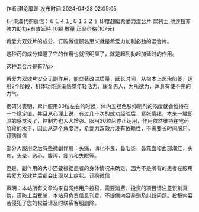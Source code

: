 <p>作者:湛沦靡趴 发布时间:2024-04-28 02:05:05</p>
<p>《✅港澳代购薇信：６１４１_６１２２ 》印度超級希愛力混合片 犀利士,他達拉非 強力助勃+有效延時 10顆 數量 正品价格(107元) </p>
									<p>希爱力双效片的成分，订购微信顾名思义就是希爱力加利必劲的混合片。</p><p></p><p>这种药的成分知道了它的作用也就很明显了，就是起到勃起加延时的作用。</p><p></p><p>这种混合片是有?/p><p></p><p>希爱力双效片安全无副作用，能显著改进质量，延长时间，从根本上医治阳萎，运用2个阶段，机体功能逐渐感觉年轻活力，康复男人，为所欲为，浑身有使不完的力气。</p><p></p><p>据研讨表明，累计服用30粒左右的时候，体内五羟色胺抑制剂的浓度就会维持在一个稳定值，并且从心理上说，有过几十次的成功经验后，紧张情绪，本来一触即泄的感觉没了，控制力也大大增强。服用30粒后停止运用，作用依然维持在吃药阶段的水平，因此从这个角度讲，希爱力双效片没有依赖性，不需要长时间服用。订购微信</p><p></p><p>部分人服用之后有些微副作用：头痛，消化不良，鼻咽炎，鼻充血和面部潮红，头疼，头晕，恶心，腹泻，疲劳和失眠等。</p><p></p><p>但是，副作用的大小还要根据患者的身体情况来确定，因为不是所有的患者在服用希爱力双效片后都会出现以上症状。订购微信</p>				声明：本站所有文章均来自网络用户投稿，需要消费、投资的项目请注意识别真伪，谨防上当受骗，本站只负责信息刊登，不提供内容鉴别及纠纷问题。投稿内容若侵犯了您的权益请及时联系客服删除。				
